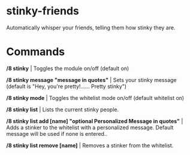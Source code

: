 # stinky-friends

Automatically whisper your friends, telling them how stinky they are.

# Commands

**/8 stinky** | Toggles the module on/off (default on)

**/8 stinky message "message in quotes"** | Sets your stinky message (default is "Hey, you're pretty!...... Pretty stinky")

**/8 stinky mode** | Toggles the whitelist mode on/off (default whitelist on)

**/8 stinky list** | Lists the current stinky people.

**/8 stinky list add [name] "optional Personalized Message in quotes"** | Adds a stinker to the whitelist with a personalized message. Default message will be used if none is entered..

**/8 stinky list remove [name]** | Removes a stinker from the whitelist.
